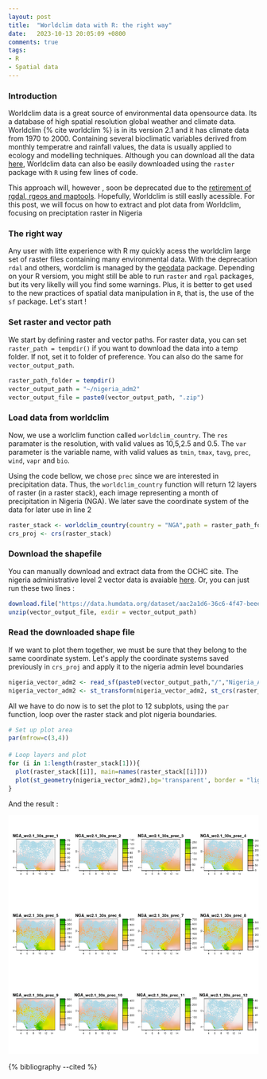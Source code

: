 ```yaml
---
layout: post
title:  "Worldclim data with R: the right way"
date:   2023-10-13 20:05:09 +0800
comments: true
tags:
- R
- Spatial data
---
```


### Introduction

Worldclim data is a great source of environmental data opensource data. Its a database of high spatial resolution global weather and climate data. Worldclim {% cite worldclim %} is in its version 2.1 and it has climate data from 1970 to 2000. Containing several bioclimatic variables derived from monthly temperatre and rainfall values, the data is usually applied to ecology and modelling techniques. Although you can download all the data [here](https://worldclim.org/data/index.html), Worldclim data can also be easily downloaded using the  `raster` package with `R` using few lines of code.

This approach will, however , soon be deprecated due to the [retirement of rgdal, rgeos and maptools](https://r-spatial.org/r/2022/04/12/evolution.html). Hopefully, Worldclim is still easlly acessible. For this post, we will focus on how to extract and plot data from Worldclim, focusing on preciptation raster in Nigeria


### The right way

Any user with litte experience with R my quickly acess the worldclim large set of raster files containing many environmental data. With the deprecation `rdal` and others, wordclim is managed by the [geodata](https://cran.r-project.org/web/packages/geodata/geodata.pdf) package. Depending on your R versiom, you might still be able to run `raster` and `rgal` packages, but its very likelly will you find some warnings. Plus, it is better to get used to the new practices of spatial data manipulation in `R`, that is, the use of the `sf` package. Let's start !

### Set raster and vector path

We start by defining raster and vector paths. For raster data, you can set `raster_path = tempdir()` if you want to download the data into a temp folder. If not, set it to folder of preference. You can also do the same for `vector_output_path`. 

```r
raster_path_folder = tempdir() 
vector_output_path = "~/nigeria_adm2"
vector_output_file = paste0(vector_output_path, ".zip")
```

### Load data from worldclim

Now, we use a worlclim function called `worldclim_country`. The `res` paramater is the resolution, with valid values as 10,5,2.5 and 0.5. The `var` parameter is the variable name, with valid values as `tmin`, `tmax`, `tavg`, `prec`, `wind`,
`vapr` and `bio`. 

Using the code bellow, we chose `prec` since we are interested in precipitation data. Thus, the `worldclim_country` function will return 12 layers of raster (in a raster stack), each image representing a month of precipitation in Nigeria (NGA). We later save the coordinate system of the data for later use in line 2

```r
raster_stack <- worldclim_country(country = "NGA",path = raster_path_folder ,version="2.1",res=0.5,var="prec")
crs_proj <- crs(raster_stack)
```

### Download the shapefile

You can manually download and extract data from the OCHC site. The nigeria administrative level 2 vector data is avaiable [here](https://data.humdata.org/dataset/nigeria-admin-level-2). Or, you can just run these two lines : 


```r
download.file("https://data.humdata.org/dataset/aac2a1d6-36c6-4f47-beee-34415742180d/resource/d7011402-0a22-4927-82eb-1359d17ff5cd/download/nigeria_admin_level_2.zip" , destfile=vector_output_file)
unzip(vector_output_file, exdir = vector_output_path)
```

### Read the downloaded shape file

If we want to plot them together, we must be sure that they belong to the same coordinate system. Let's apply the coordinate systems saved previously in `crs_proj` and apply it to the nigeria admin level boundaries

```r
nigeria_vector_adm2 <- read_sf(paste0(vector_output_path,"/","Nigeria_Admin_Level_2.shp"))
nigeria_vector_adm2 <- st_transform(nigeria_vector_adm2, st_crs(raster_stack))
```

All we have to do now is to set the plot to 12 subplots, using the `par` function, loop over the raster stack and plot nigeria boundaries.

```r
# Set up plot area
par(mfrow=c(3,4))

# Loop layers and plot
for (i in 1:length(raster_stack[1])){
  plot(raster_stack[[i]], main=names(raster_stack[[i]]))
  plot(st_geometry(nigeria_vector_adm2),bg='transparent', border = "lightblue", add=T)
}
```
And the result :

<p align="center">
  <img src="/img/posts/world_clim/worldclim.png">
</p>

{% bibliography --cited %}

